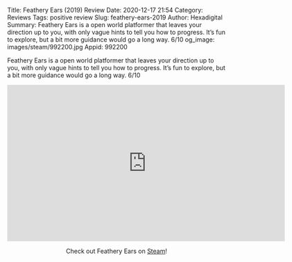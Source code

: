 Title: Feathery Ears (2019) Review
Date: 2020-12-17 21:54
Category: Reviews
Tags: positive review
Slug: feathery-ears-2019
Author: Hexadigital
Summary: Feathery Ears is a open world platformer that leaves your direction up to you, with only vague hints to tell you how to progress. It’s fun to explore, but a bit more guidance would go a long way. 6/10
og_image: images/steam/992200.jpg
Appid: 992200

Feathery Ears is a open world platformer that leaves your direction up to you, with only vague hints to tell you how to progress. It’s fun to explore, but a bit more guidance would go a long way. 6/10

<center><iframe src="https://www.youtube.com/embed/JpB-YkKkQ7o?feature=oembed" allow="accelerometer; autoplay; encrypted-media; gyroscope; picture-in-picture" width="640" height="360" frameborder="0"></iframe>

Check out Feathery Ears on [Steam](https://store.steampowered.com/app/992200/?curator_clanid=34633900)!</center>
